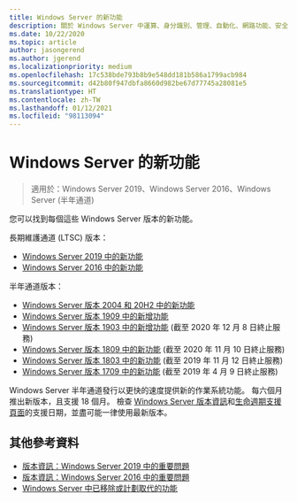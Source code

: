 ```yaml
---
title: Windows Server 的新功能
description: 關於 Windows Server 中運算、身分識別、管理、自動化、網路功能、安全性及儲存體的新功能。
ms.date: 10/22/2020
ms.topic: article
author: jasongerend
ms.author: jgerend
ms.localizationpriority: medium
ms.openlocfilehash: 17c538bde793b8b9e548dd181b586a1799acb984
ms.sourcegitcommit: d42b80f947dbfa8660d982be67d77745a28081e5
ms.translationtype: HT
ms.contentlocale: zh-TW
ms.lasthandoff: 01/12/2021
ms.locfileid: "98113094"
---
```

# <a name="whats-new-in-windows-server"></a>Windows Server 的新功能

> 適用於：Windows Server 2019、Windows Server 2016、Windows Server (半年通道)

您可以找到每個這些 Windows Server 版本的新功能。

長期維護通道 (LTSC) 版本：

- [Windows Server 2019 中的新功能](../get-started-19/whats-new-19.md)
- [Windows Server 2016 中的新功能](whats-new-in-windows-server-2016.md)

半年通道版本：

- [Windows Server 版本 2004 和 20H2 中的新功能](whats-new-in-windows-server-2004.md)
- [Windows Server 版本 1909 中的新增功能](../get-started-19/whats-new-in-windows-server-1903-1909.md) 
- [Windows Server 版本 1903 中的新增功能](../get-started-19/whats-new-in-windows-server-1903-1909.md) (截至 2020 年 12 月 8 日終止服務)
- [Windows Server 版本 1809 中的新功能](whats-new-in-windows-server-1809.md) (截至 2020 年 11 月 10 日終止服務)
- [Windows Server 版本 1803 中的新功能](whats-new-in-windows-server-1803.md) (截至 2019 年 11 月 12 日終止服務)
- [Windows Server 版本 1709 中的新功能](whats-new-in-windows-server-1709.md) (截至 2019 年 4 月 9 日終止服務)

Windows Server 半年通道發行以更快的速度提供新的作業系統功能。 每六個月推出新版本，且支援 18 個月。 檢查 [Windows Server 版本資訊](windows-server-release-info.md)和[生命週期支援頁面](https://support.microsoft.com/lifecycle)的支援日期，並盡可能一律使用最新版本。

## <a name="additional-references"></a>其他參考資料

- [版本資訊：Windows Server 2019 中的重要問題](../get-started-19/rel-notes-19.md)
- [版本資訊：Windows Server 2016 中的重要問題](Windows-Server-2016-GA-Release-Notes.md)
- [Windows Server 中已移除或計劃取代的功能](../get-started-19/removed-features.md)